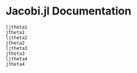 # Jacobi.jl Documentation

```@docs
ljtheta1
jtheta1
ljtheta2
jtheta2
ljtheta3
jtheta3
ljtheta4
jtheta4
```
